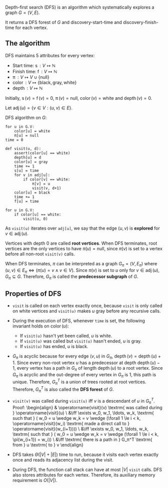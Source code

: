 Depth-first search (DFS) is an algorithm which systematically explores a graph $G = (V, E)$.

It returns a DFS forest of $G$ and
discovery-start-time and discovery-finish-time for each vertex.

## The algorithm

DFS maintains 5 attributes for every vertex:

* Start time: $\operatorname{s}: V \mapsto \mathbb{N}$
* Finish time: $\operatorname{f}: V \mapsto \mathbb{N}$
* $\operatorname{\pi}: V \mapsto V \cup \{\textrm{null}\}$
* $\operatorname{color}: V \mapsto \{\textrm{black}, \textrm{gray}, \textrm{white}\}$
* $\operatorname{depth}: V \mapsto \mathbb{N}$

Initially,
$\operatorname{s}(v) = \operatorname{f}(v) = 0$,
$\operatorname{\pi}(v) = \textrm{null}$,
$\operatorname{color}(v) = \textrm{white}$
and $\operatorname{depth}(v) = 0$.

Let $\operatorname{adj}(u) = \{v \in V: (u, v) \in E\}$.

DFS algorithm on $G$:

```
for u in G.V:
    color[u] = white
    π[u] = null
time = 0

def visit(u, d):
    assert(color[u] == white)
    depth[u] = d
    color[u] = gray
    time += 1
    s[u] = time
    for v in adj[u]:
        if color[v] == white:
            π[v] = u
            visit(v, d+1)
    color[u] = black
    time += 1
    f[u] = time

for u in G.V:
    if color[u] == white:
        visit(u, 0)
```

As `visit(u)` iterates over `adj[u]`, we say that the edge $(u, v)$ is
**explored** for $v \in \operatorname{adj}(u)$.

Vertices with depth 0 are called **root vertices**.
When DFS terminates, root vertices are the only vertices to have $\pi(u) = \textrm{null}$,
since $\pi(v)$ is set to a vertex before all non-root `visit(v)` calls.

When DFS terminates, $\pi$ can be interpreted as a graph $G_π = (V, E_π)$
where $(u, v) \in E_π \iff (π(u) = v \wedge v \in V)$.
Since $\pi(v)$ is set to $u$ only for $v \in \operatorname{adj}(u)$, $G_π \subseteq G$.
Therefore, $G_π$ is called the **predecessor subgraph** of $G$.

## Properties of DFS

* `visit` is called on each vertex exactly once,
because `visit` is only called on white vertices
and `visit(u)` makes $u$ gray before any recursive calls.

* During the execution of DFS, whenever `time` is set, the following invariant holds on $\operatorname{color}(u)$:
    * If `visit(u)` hasn't yet been called, $u$ is white.
    * If `visit(u)` was called but `visit(u)` hasn't ended, $u$ is gray.
    * If `visit(u)` has ended, $u$ is black.

* $G_π$ is acyclic because for every edge $(v, u)$ in $G_π$,
$\operatorname{depth}(v) = \operatorname{depth}(u) + 1$.
Since every non-root vertex $u$ has a predecessor at depth $\operatorname{depth}(u)-1$,
every vertex has a path in $G_π$ of length $\operatorname{depth}(u)$ to a root vertex.
Since $G_π$ is acyclic and the out-degree of every vertex in $G_π$ is 1, this path is unique.
Therefore, $G_π^T$ is a union of trees rooted at root vertices.
Therefore, $G_π^T$ is also called the **DFS forest** of $G$.

* `visit(v)` was called during `visit(u)` iff $v$ is a descendant of $u$ in $G_π^T$. Proof: \begin{align}
    & \operatorname{visit}(v) \textrm{ was called during } \operatorname{visit}(u)
    \\ &\iff \exists w_0, w_1, \ldots, w_k, \textrm{ such that } (
        w_0 = u \wedge w_k = v \wedge (\forall 1 \le i < k,
            \operatorname{visit}(w_i) \textrm{ made a direct call to } \operatorname{visit}(w_{i+1})))
    \\ &\iff \exists w_0, w_1, \ldots, w_k, \textrm{ such that } (
        w_0 = u \wedge w_k = v \wedge (\forall 1 \le i < k, \pi(w_{i+1}) = w_i))
    \\ &\iff \textrm{ there is a path in } G_π^T \textrm{ from } u \textrm{ to } v
    \end{align}

* DFS takes $\Theta(|V| + |E|)$ time to run, because it visits each vertex exactly once
and reads its adjacency list during the visit.

* During DFS, the function call stack can have at most $|V|$ `visit` calls.
DFS also stores attributes for each vertex.
Therefore, its auxiliary memory requirement is $O(|V|)$.
